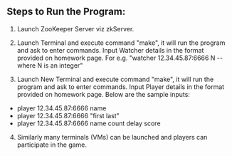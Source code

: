 Steps to Run the Program:
---------------------------

1) Launch ZooKeeper Server viz zkServer.

2) Launch Terminal and execute command "make", it will run the program and ask to enter commands. 
Input Watcher details in the format provided on homework page. For e.g. "watcher 12.34.45.87:6666 N -- where N is an integer"

3) Launch New Terminal and execute command "make", it will run the program and ask to enter commands.
Input Player details in the format provided on homework page. Below are the sample inputs:
* player 12.34.45.87:6666 name
* player 12.34.45.87:6666 "first last"
* player 12.34.45.87:6666 name count delay score

4) Similarly many terminals (VMs) can be launched and players can participate in the game.
